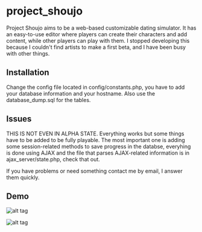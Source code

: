project_shoujo
==============

Project Shoujo aims to be a web-based customizable dating simulator. It has an easy-to-use editor where players can create their characters and add content, while other players can play with them. I stopped developing this because I couldn't find artists to make a first beta, and I have been busy with other things.

Installation
------------
Change the config file located in config/constants.php, you have to add your database information and your hostname. Also use the database_dump.sql for the tables.

Issues
------
THIS IS NOT EVEN IN ALPHA STATE. Everything works but some things have to be added to be fully playable. The most important one is adding some session-related methods to save progress in the databse, everyhing is done using AJAX and the file that parses AJAX-related information is in ajax_server/state.php, check that out.

If you have problems or need something contact me by email, I answer them quickly.

Demo
----

![alt tag](https://raw.github.com/pacha64/project_shoujo/master/stallman-example.jpg)

![alt tag](https://raw.github.com/pacha64/project_shoujo/master/demo-example.jpg)